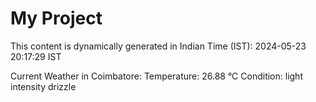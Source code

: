 # My Project

This content is dynamically generated in Indian Time (IST): 2024-05-23 20:17:29 IST


Current Weather in Coimbatore:
Temperature: 26.88 °C
Condition: light intensity drizzle
